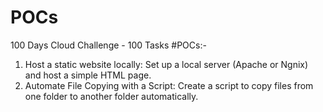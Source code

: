 # POCs
100 Days Cloud Challenge - 100 Tasks
#POCs:-
  1. Host a static website locally: Set up a local server (Apache or Ngnix) and host a simple HTML page.
  2. Automate File Copying with a Script: Create a script to copy files from one folder to another folder automatically.

